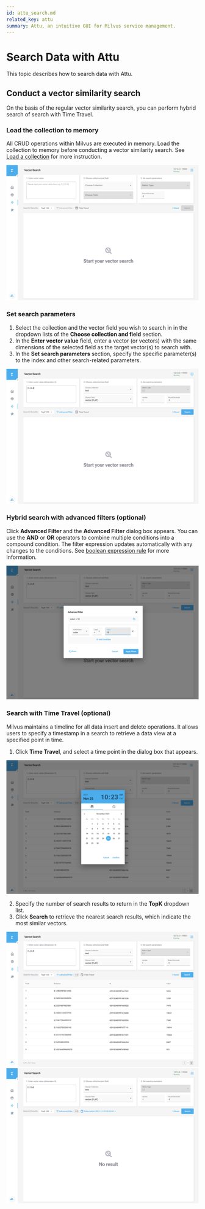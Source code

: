 ```yaml
---
id: attu_search.md
related_key: attu
summary: Attu, an intuitive GUI for Milvus service management.
---
```


# Search Data with Attu

This topic describes how to search data with Attu.

## Conduct a vector similarity search

On the basis of the regular vector similarity search, you can perform hybrid search of search with Time Travel.

### Load the collection to memory

All CRUD operations within Milvus are executed in memory. Load the collection to memory before conducting a vector similarity search. See [Load a collection](attu_collection.md#Load-a-collection) for more instruction.

![Search Data](../assets/insight_search1.png)

### Set search parameters

1. Select the collection and the vector field you wish to search in in the dropdown lists of the **Choose collection and field** section.
2. In the **Enter vector value** field, enter a vector (or vectors) with the same dimensions of the selected field as the target vector(s) to search with.
3. In the **Set search parameters** section, specify the specific parameter(s) to the index and other search-related parameters.

![Search Data](../assets/insight_search2.png)

### Hybrid search with advanced filters (optional)

Click **Advanced Filter** and the **Advanced Filter** dialog box appears. You can use the **AND** or **OR** operators to combine multiple conditions into a compound condition. The filter expression updates automatically with any changes to the conditions. See [boolean expression rule](boolean.md) for more information.

![Search Data](../assets/insight_search3.png)

### Search with Time Travel (optional)

Milvus maintains a timeline for all data insert and delete operations. It allows users to specify a timestamp in a search to retrieve a data view at a specified point in time.

1. Click **Time Travel**, and select a time point in the dialog box that appears.

![Search Data](../assets/insight_search4.png)

2. Specify the number of search results to return in the **TopK** dropdown list.
3. Click **Search** to retrieve the nearest search results, which indicate the most similar vectors.

![Search Data](../assets/insight_search5.png)
![Search Data](../assets/insight_search6.png)
